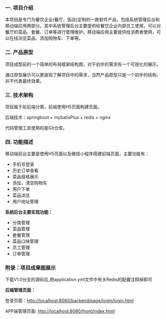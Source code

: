 ### 一. 项目介绍

本项目是专门为餐饮企业(餐厅、饭店)定制的一款软件产品，包括系统管理后台和移动端应用两部分。其中系统管理后台主要提供给餐饮企业内部员工使用，可以对餐厅的菜品、套餐、订单等进行管理维护。移动端应用主要提供给消费者使用，可以在线浏览菜品、添加购物车、下单等。


### 二. 产品原型
项目成型前的一个简单的布局框架结构图，对于初步的需求有一个可视化的展示。

通过原型展示可以更直观了解项目中的需求，当然产品原型只是一个初步的结构，并不代表最终效果。


### 三. 技术架构


项目属于前后端分离，前端使用H5页面构建页面。

后端技术：springboot + mybatisPlus + redis + nginx

代码管理工具使用的是Git仓库。

### 四. 功能描述

移动端前台主要是使用H5页面以及微信小程序搭建前端页面，主要功能有：

- 手机号登录
- 历史订单查看
- 菜品规格展示
- 添加，清空购物车
- 用户下单
- 菜品浏览
- 用户地址管理

**系统后台主要实现功能：**
- 分类管理
- 菜品管理
- 套餐管理
- 菜品口味管理
- 员工管理
- 订单管理



### 附录：项目成果图展示
下载V1.0分支的源码后,把application.yml文件中有关Redis的配置注释掉即可

**后端管理页面：**

登录页面：[http://localhost:8080/backend/page/login/login.html](http://localhost:8080/backend/page/login/login.html)


APP端管理页面: [http://localhost:8080/front/index.html](http://localhost:8080/front/index.html)

